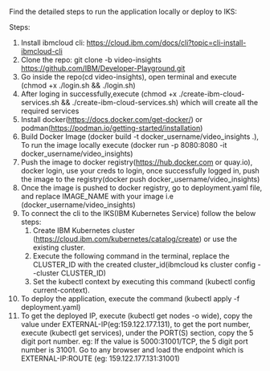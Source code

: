 Find the detailed steps to run the application locally or deploy to IKS:

Steps:
1. Install ibmcloud cli:  https://cloud.ibm.com/docs/cli?topic=cli-install-ibmcloud-cli
2. Clone the repo: git clone -b video-insights https://github.com/IBM/Developer-Playground.git
3. Go inside the repo(cd video-insights), open terminal and execute (chmod +x ./login.sh && ./login.sh)  
4. After loging in successfully,execute (chmod +x ./create-ibm-cloud-services.sh && ./create-ibm-cloud-services.sh) which will create all the required services
5. Install docker(https://docs.docker.com/get-docker/) or podman(https://podman.io/getting-started/installation)
6. Build Docker Image (docker build -t docker_username/video_insights .), To run the image locally execute (docker run -p 8080:8080 -it docker_username/video_insights)
7. Push the image to docker registry(https://hub.docker.com or quay.io), docker login, use your creds to login, once successfully logged in, push the image to the registry(docker push docker_username/video_insights) 
8. Once the image is pushed to docker registry, go to deployment.yaml file, and replace IMAGE_NAME with your image i.e (docker_username/video_insights)
9. To connect the cli to the IKS(IBM Kubernetes Service) follow the below steps:
    1. Create IBM Kubernetes cluster (https://cloud.ibm.com/kubernetes/catalog/create) or use the existing cluster.
    2. Execute the following command in the terminal, replace the CLUSTER_ID with the created cluster_id(ibmcloud ks cluster config --cluster CLUSTER_ID)
    3. Set the kubectl context by executing this command (kubectl config current-context). 
10. To deploy the application, execute the command (kubectl apply -f deployment.yaml)
11. To get the deployed IP, execute (kubectl get nodes -o wide), copy the value under EXTERNAL-IP(eg:159.122.177.131), to get the port number, execute (kubectl get services), under the PORT(S) section, copy the 5 digit port number. eg: If the value is 5000:31001/TCP, the 5 digit port number is 31001. Go to any browser and load the endpoint which is EXTERNAL-IP:ROUTE (eg: 159.122.177.131:31001)

